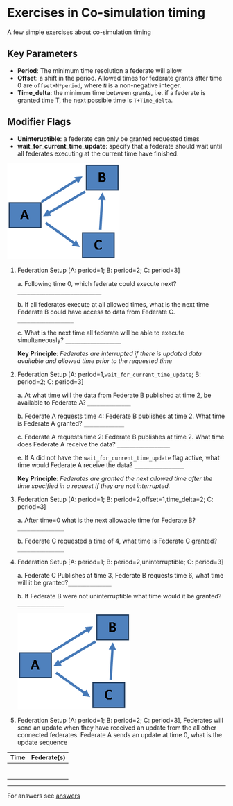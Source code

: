 # Exercises in Co-simulation timing

A few simple exercises about co-simulation timing

## Key Parameters

- **Period**: The minimum time resolution a federate will allow.
- **Offset**: a shift in the period. Allowed times for federate grants after time 0 are `offset+N*period`, where `N` is a non-negative integer.
- **Time_delta**: the minimum time between grants, i.e. if a federate is granted time T, the next possible time is `T+Time_delta`.

## Modifier Flags

- **Uninteruptible**: a federate can only be granted requested times
- **wait_for_current_time_update**: specify that a federate should wait until all federates executing at the current time have finished.

![Connectivity Diagram](../img/timing_fed_setup.png 'Exercise Federate Setup')

1. Federation Setup \[A: period=1; B: period=2; C: period=3\]

    a. Following time 0, which federate could execute next? `___________________________`

    b. If all federates execute at all allowed times, what is the next time Federate B could have access to data from Federate C. `__________________`

    c. What is the next time all federate will be able to execute simultaneously? `__________________`

    **Key Principle**: _Federates are interrupted if there is updated data available and allowed time prior to the requested time_

2. Federation Setup \[A: period=1,`wait_for_current_time_update`; B: period=2; C: period=3\]

    a. At what time will the data from Federate B published at time 2, be available to Federate A? `______________`

    b. Federate A requests time 4: Federate B publishes at time 2. What time is Federate A granted? `_____________`

    c. Federate A requests time 2: Federate B publishes at time 2. What time does Federate A receive the data? `_________________`

    e. If A did not have the `wait_for_current_time_update` flag active, what time would Federate A receive the data? `________________`

     **Key Principle**:  _Federates are granted the next allowed time after the time specified in a request if they are not interrupted._

3. Federation Setup \[A: period=1; B: period=2,offset=1,time_delta=2; C: period=3\]

    a. After time=0 what is the next allowable time for Federate B? `_______________`

    b. Federate C requested a time of 4, what time is Federate C granted? `_______________`

4. Federation Setup \[A: period=1; B: period=2,uninterruptible; C: period=3\]

    a. Federate C Publishes at time 3, Federate B requests time 6, what time will it be granted?`______________`

    b. If Federate B were not uninterruptible what time would it be granted? `_______________`

    ![Connectivity Diagram](../img/timing_fed_setup.png 'Exercise Federate Setup')

5. Federation Setup \[A: period=1; B: period=2; C: period=3\], Federates will send an update when they have received an update from the all other connected federates. Federate A sends an update at time 0, what is the update sequence

<center>

| Time | Federate(s) |
| ---- | :---------: |
|      |             |
|      |             |
|      |             |
|      |             |
|      |             |
|      |             |
|      |             |

</center>

---

For answers see [answers](timing_exercise_answers.md)
